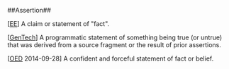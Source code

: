 ##Assertion##

\[[EE](https://github.com/fhiso/lexicon-eg/blob/master/SOURCES.md#EE)\] A claim or statement of "fact".

\[[GenTech](https://github.com/fhiso/lexicon-eg/blob/master/SOURCES.md#GenTech)\] A programmatic statement of something being true (or untrue) that was derived from a source fragment or the result of prior assertions.

\[[OED](http://www.oxforddictionaries.com/definition/english/assertion) 2014-09-28\] A confident and forceful statement of fact or belief.
